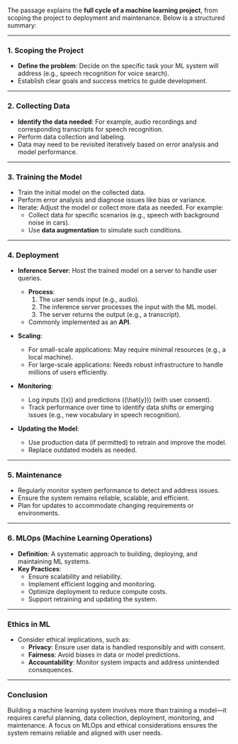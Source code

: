 The passage explains the **full cycle of a machine learning project**, from scoping the project to deployment and maintenance. Below is a structured summary:

---

### **1. Scoping the Project**
- **Define the problem**: Decide on the specific task your ML system will address (e.g., speech recognition for voice search).
- Establish clear goals and success metrics to guide development.

---

### **2. Collecting Data**
- **Identify the data needed**: For example, audio recordings and corresponding transcripts for speech recognition.
- Perform data collection and labeling.
- Data may need to be revisited iteratively based on error analysis and model performance.

---

### **3. Training the Model**
- Train the initial model on the collected data.
- Perform error analysis and diagnose issues like bias or variance.
- Iterate: Adjust the model or collect more data as needed. For example:
  - Collect data for specific scenarios (e.g., speech with background noise in cars).
  - Use **data augmentation** to simulate such conditions.

---

### **4. Deployment**
- **Inference Server**: Host the trained model on a server to handle user queries.  
  - **Process**:  
    1. The user sends input (e.g., audio).
    2. The inference server processes the input with the ML model.
    3. The server returns the output (e.g., a transcript).
  - Commonly implemented as an **API**.
  
- **Scaling**:  
  - For small-scale applications: May require minimal resources (e.g., a local machine).
  - For large-scale applications: Needs robust infrastructure to handle millions of users efficiently.

- **Monitoring**:  
  - Log inputs (\(x\)) and predictions (\(\hat{y}\)) (with user consent).  
  - Track performance over time to identify data shifts or emerging issues (e.g., new vocabulary in speech recognition).

- **Updating the Model**:  
  - Use production data (if permitted) to retrain and improve the model.
  - Replace outdated models as needed.

---

### **5. Maintenance**
- Regularly monitor system performance to detect and address issues.
- Ensure the system remains reliable, scalable, and efficient.
- Plan for updates to accommodate changing requirements or environments.

---

### **6. MLOps (Machine Learning Operations)**
- **Definition**: A systematic approach to building, deploying, and maintaining ML systems.
- **Key Practices**:  
  - Ensure scalability and reliability.
  - Implement efficient logging and monitoring.
  - Optimize deployment to reduce compute costs.
  - Support retraining and updating the system.

---

### **Ethics in ML**
- Consider ethical implications, such as:
  - **Privacy**: Ensure user data is handled responsibly and with consent.
  - **Fairness**: Avoid biases in data or model predictions.
  - **Accountability**: Monitor system impacts and address unintended consequences.

---

### **Conclusion**
Building a machine learning system involves more than training a model—it requires careful planning, data collection, deployment, monitoring, and maintenance. A focus on MLOps and ethical considerations ensures the system remains reliable and aligned with user needs.